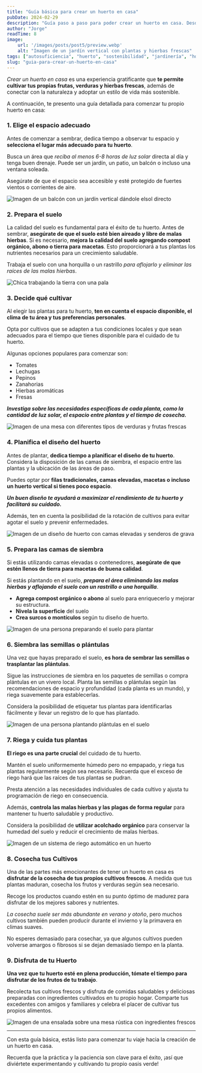 ```yaml
---
title: "Guía básica para crear un huerto en casa"
pubDate: 2024-02-29
description: "Guía paso a paso para poder crear un huerto en casa. Desde la elección del espacio hasta la cosecha de tus cultivos"
author: "Jorge"
readTime: 8
image:
    url: '/images/posts/post5/preview.webp'
    alt: "Imagen de un jardín vertical con plantas y hierbas frescas"
tags: ["autosuficiencia", "huerto", "sostenibilidad", "jardinería", "hogar"]
slug: "guia-para-crear-un-huerto-en-casa"
---
```


_Crear un huerto en casa_ es una experiencia gratificante que **te permite cultivar tus propias frutas, verduras y hierbas frescas**, además de conectar con la naturaleza y adoptar un estilo de vida más sostenible. 

A continuación, te presento una guía detallada para comenzar tu propio huerto en casa:

### 1. Elige el espacio adecuado

Antes de comenzar a sembrar, dedica tiempo a observar tu espacio y **selecciona el lugar más adecuado para tu huerto**. 

Busca un área que _reciba al menos 6-8 horas de luz solar_ directa al día y tenga buen drenaje. Puede ser un jardín, un patio, un balcón o incluso una ventana soleada. 

Asegúrate de que el espacio sea accesible y esté protegido de fuertes vientos o corrientes de aire.

![Imagen de un balcón con un jardín vertical dándole elsol directo](/images/posts/post5/1.webp "Imagen de un balcón con un jardín vertical dándole elsol directo")

### 2. Prepara el suelo

La calidad del suelo es fundamental para el éxito de tu huerto. Antes de sembrar, **asegúrate de que el suelo esté bien aireado y libre de malas hierbas**. Si es necesario, **mejora la calidad del suelo agregando compost orgánico, abono o tierra para macetas**. Esto proporcionará a tus plantas los nutrientes necesarios para un crecimiento saludable. 

Trabaja el suelo con una horquilla o un rastrillo _para aflojarlo y eliminar las raíces de las malas hierbas_.

![Chica trabajando la tierra con una pala](/images/posts/post5/2.webp "Chica trabajando la tierra con una pala")

### 3. Decide qué cultivar

Al elegir las plantas para tu huerto, **ten en cuenta el espacio disponible, el clima de tu área y tus preferencias personales**. 

Opta por cultivos que se adapten a tus condiciones locales y que sean adecuados para el tiempo que tienes disponible para el cuidado de tu huerto.

Algunas opciones populares para comenzar son:

- Tomates
- Lechugas
- Pepinos
- Zanahorias
- Hierbas aromáticas
- Fresas

_**Investiga sobre las necesidades específicas de cada planta, como la cantidad de luz solar, el espacio entre plantas y el tiempo de cosecha.**_

![Imagen de una mesa con diferentes tipos de verduras y frutas frescas](/images/posts/post5/3.webp "Imagen de una mesa con diferentes tipos de verduras y frutas frescas")

### 4. Planifica el diseño del huerto

Antes de plantar, **dedica tiempo a planificar el diseño de tu huerto**. Considera la disposición de las camas de siembra, el espacio entre las plantas y la ubicación de las áreas de paso. 

Puedes optar por **filas tradicionales, camas elevadas, macetas o incluso un huerto vertical si tienes poco espacio**. 

_**Un buen diseño te ayudará a maximizar el rendimiento de tu huerto y facilitará su cuidado.**_

Además, ten en cuenta la posibilidad de la rotación de cultivos para evitar agotar el suelo y prevenir enfermedades.

![Imagen de un diseño de huerto con camas elevadas y senderos de grava](/images/posts/post5/4.webp "Imagen de un diseño de huerto con camas elevadas y senderos de grava")

### 5. Prepara las camas de siembra

Si estás utilizando camas elevadas o contenedores, **asegúrate de que estén llenos de tierra para macetas de buena calidad**. 

Si estás plantando en el suelo, **_prepara el área eliminando las malas hierbas y aflojando el suelo con un rastrillo o una horquilla_**. 

- **Agrega compost orgánico o abono** al suelo para enriquecerlo y mejorar su estructura. 
- **Nivela la superficie** del suelo
- **Crea surcos o montículos** según tu diseño de huerto.

![Imagen de una persona preparando el suelo para plantar](/images/posts/post5/5.webp "Imagen de una persona preparando el suelo para plantar")

### 6. Siembra las semillas o plántulas

Una vez que hayas preparado el suelo, **es hora de sembrar las semillas o trasplantar las plántulas**. 

Sigue las instrucciones de siembra en los paquetes de semillas o compra plántulas en un vivero local. Planta las semillas o plántulas según las recomendaciones de espacio y profundidad (cada planta es un mundo), y riega suavemente para establecerlas.

Considera la posibilidad de etiquetar tus plantas para identificarlas fácilmente y llevar un registro de lo que has plantado.

![Imagen de una persona plantando plántulas en el suelo](/images/posts/post5/6.webp "Imagen de una persona plantando plántulas en el suelo")

### 7. Riega y cuida tus plantas

**El riego es una parte crucial** del cuidado de tu huerto. 

Mantén el suelo uniformemente húmedo pero no empapado, y riega tus plantas regularmente según sea necesario. Recuerda que el exceso de riego hará que las raíces de tus plantas se pudran.

Presta atención a las necesidades individuales de cada cultivo y ajusta tu programación de riego en consecuencia.

Además, **controla las malas hierbas y las plagas de forma regular** para mantener tu huerto saludable y productivo. 

Considera la posibilidad de **utilizar acolchado orgánico** para conservar la humedad del suelo y reducir el crecimiento de malas hierbas.

![Imagen de un sistema de riego automático en un huerto](/images/posts/post5/7.webp "Imagen de un sistema de riego automático en un huerto")

### 8. Cosecha tus Cultivos

Una de las partes más emocionantes de tener un huerto en casa es **disfrutar de la cosecha de tus propios cultivos frescos**. A medida que tus plantas maduran, cosecha los frutos y verduras según sea necesario. 

Recoge los productos cuando estén en su punto óptimo de madurez para disfrutar de los mejores sabores y nutrientes.

_La cosecha suele ser más abundante en verano y otoño_, pero muchos cultivos también pueden producir durante el invierno y la primavera en climas suaves. 

No esperes demasiado para cosechar, ya que algunos cultivos pueden volverse amargos o fibrosos si se dejan demasiado tiempo en la planta.

### 9. Disfruta de tu Huerto

**Una vez que tu huerto esté en plena producción, tómate el tiempo para disfrutar de los frutos de tu trabajo**. 

Recolecta tus cultivos frescos y disfruta de comidas saludables y deliciosas preparadas con ingredientes cultivados en tu propio hogar. Comparte tus excedentes con amigos y familiares y celebra el placer de cultivar tus propios alimentos.

![Imagen de una ensalada sobre una mesa rústica con ingredientes frescos](/images/posts/post5/9.webp "Imagen de una ensalada sobre una mesa rústica con ingredientes frescos")

---

Con esta guía básica, estás listo para comenzar tu viaje hacia la creación de un huerto en casa. 

Recuerda que la práctica y la paciencia son clave para el éxito, ¡así que diviértete experimentando y cultivando tu propio oasis verde!
